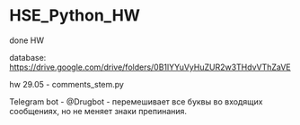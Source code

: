 # HSE_Python_HW
done HW


database: https://drive.google.com/drive/folders/0B1lYYuVyHuZUR2w3THdvVThZaVE

hw 29.05 - comments_stem.py


Telegram bot - @Drugbot - перемешивает все буквы во входящих сообщениях, но не меняет знаки препинания.
